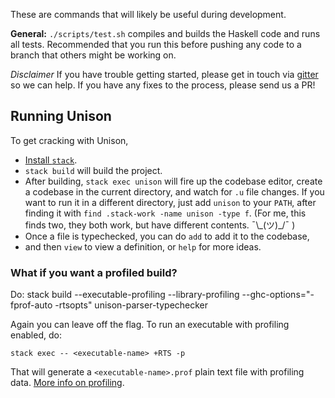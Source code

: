 These are commands that will likely be useful during development.

__General:__ `./scripts/test.sh` compiles and builds the Haskell code and runs all tests. Recommended that you run this before pushing any code to a branch that others might be working on.

_Disclaimer_ If you have trouble getting started, please get in touch via [gitter](https://gitter.im/unisonweb/unison) so we can help.  If you have any fixes to the process, please send us a PR!

## Running Unison

To get cracking with Unison,
* [Install `stack`](https://docs.haskellstack.org/en/stable/README/#how-to-install).
* `stack build` will build the project.
* After building, `stack exec unison` will fire up the codebase editor, create a codebase in the current directory, and watch for `.u` file changes.  If you want to run it in a different directory, just add `unison` to your `PATH`, after finding it with `find .stack-work -name unison -type f`.  (For me, this finds two, they both work, but have different contents.  ¯\\\_(ツ)\_/¯ )
* Once a file is typechecked, you can do `add` to add it to the codebase,
* and then `view` to view a definition, or `help` for more ideas.

### What if you want a profiled build?

Do:
    stack build --executable-profiling --library-profiling --ghc-options="-fprof-auto -rtsopts" unison-parser-typechecker

Again you can leave off the flag. To run an executable with profiling enabled, do:

    stack exec -- <executable-name> +RTS -p

That will generate a `<executable-name>.prof` plain text file with profiling data. [More info on profiling](https://downloads.haskell.org/~ghc/latest/docs/html/users_guide/profiling.html).
